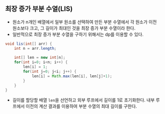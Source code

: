 ## 최장 증가 부분 수열(LIS)

- 원소가 n개인 배열에서 일부 원소를 선택하여 만든 부분 수열에서 각 원소가 이전 원소보다 크고, 그 길이가 최대인 것을 최장 증가 부분 수열이라 한다.
- 일반적으로 최장 증가 부분 수열을 구하기 위해서는 dp를 이용할 수 있다.
```java
void lis(int[] arr) {
    int n = arr.length;
    
    int[] len = new int[n];
    for(int i=0; i<n; i++) {
        len[i] = 1;
        for(int j=0; j<i; j++) {
            len[i] = Math.max(len[i], len[j]+1);        
        }
    }
}
```

- 길이를 할당할 배열 `len`을 선언하고 외부 루프에서 길이를 1로 초기화한다. 내부 루프에서 이전의 계산 결과를 이용하여 부분 수열의 최대 길이를 구한다.
